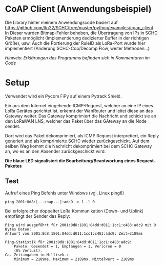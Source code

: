 CoAP Client (Anwendungsbeispiel)
===================

Die Library hinter meinem Anwendungscode basiert auf https://github.com/ltn22/SCHC/tree/master/python/examples/coap_client.
In Dieser wurden Bitmap-Fehler behoben, die Übertragung von IPs in SCHC Paketen ermöglicht (Implementierung dedizierter Buffer in der richtigen Größe), usw.
Auch die Portierung der RuleID als LoRa-Port wurde hier implementiert (Änderung SCHC-Cop/Decomp Flow, weiter Methoden...)

*Hinweis: Erklärungen des Programms befinden sich in Kommentaren im Code*

# Setup
Verwendet wird ein Pycom FiPy auf einem Pytrack Shield.

Ein aus dem Internet eingehende ICMP-Request, welcher an eine IP eines LoRa Gerätes gerichtet ist, erkennt der WanRouter und leitet diese an das Gateway weiter.
Das Gateway komprimiert die Nachricht und schickt sie an den LoRaWAN LNS, welcher das Paket über das GAteway an die Node sendet.

Dort wird das Paket dekomprimiert, als ICMP Request interpretiert, ein Reply generiert und als komprimierte SCHC wieder zurückgeschickt.
Auf dem selben Weg kommt die Nachricht dekomprimiert bei dem SCHC Gateway an, wo es an den Absender zurückgeschickt wird.


**Die blaue LED signalisiert die Bearbeitung/Beantwortung eines Request-Paketes**


## Test
Aufruf eines Ping Befehls unter Windows (vgl. Linux ping6)
```
ping 2001:8d8:[...snap...]:adc9 -n 1 -l 0
```
Bei erfolgreicher doppelter LoRa Kommunikation (Down- und Uplink) empfängt der Sender das Reply:
```
Ping wird ausgeführt für 2001:8d8:1801:84dd:d011:1cc1:c483:adc9 mit 0 Bytes Daten:
Antwort von 2001:8d8:1801:84dd:d011:1cc1:c483:adc9: Zeit=2189ms

Ping-Statistik für 2001:8d8:1801:84dd:d011:1cc1:c483:adc9:
    Pakete: Gesendet = 1, Empfangen = 1, Verloren = 0
    (0% Verlust),
Ca. Zeitangaben in Millisek.:
    Minimum = 2189ms, Maximum = 2189ms, Mittelwert = 2189ms
```